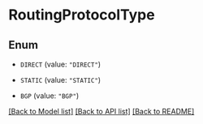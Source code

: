 # RoutingProtocolType

## Enum


* `DIRECT` (value: `"DIRECT"`)

* `STATIC` (value: `"STATIC"`)

* `BGP` (value: `"BGP"`)


[[Back to Model list]](../README.md#documentation-for-models) [[Back to API list]](../README.md#documentation-for-api-endpoints) [[Back to README]](../README.md)



